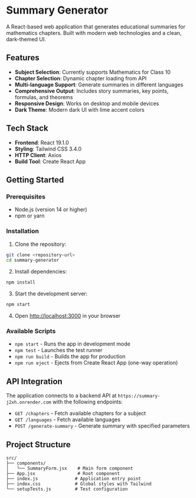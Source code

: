 # Summary Generator

A React-based web application that generates educational summaries for mathematics chapters. Built with modern web technologies and a clean, dark-themed UI.

## Features

- **Subject Selection**: Currently supports Mathematics for Class 10
- **Chapter Selection**: Dynamic chapter loading from API
- **Multi-language Support**: Generate summaries in different languages
- **Comprehensive Output**: Includes story summaries, key points, formulas, and theorems
- **Responsive Design**: Works on desktop and mobile devices
- **Dark Theme**: Modern dark UI with lime accent colors

## Tech Stack

- **Frontend**: React 19.1.0
- **Styling**: Tailwind CSS 3.4.0
- **HTTP Client**: Axios
- **Build Tool**: Create React App

## Getting Started

### Prerequisites

- Node.js (version 14 or higher)
- npm or yarn

### Installation

1. Clone the repository:
```bash
git clone <repository-url>
cd summary-generator
```

2. Install dependencies:
```bash
npm install
```

3. Start the development server:
```bash
npm start
```

4. Open [http://localhost:3000](http://localhost:3000) in your browser

### Available Scripts

- `npm start` - Runs the app in development mode
- `npm test` - Launches the test runner
- `npm run build` - Builds the app for production
- `npm run eject` - Ejects from Create React App (one-way operation)

## API Integration

The application connects to a backend API at `https://summary-j2xh.onrender.com` with the following endpoints:

- `GET /chapters` - Fetch available chapters for a subject
- `GET /languages` - Fetch available languages
- `POST /generate-summary` - Generate summary with specified parameters

## Project Structure

```
src/
├── components/
│   └── SummaryForm.jsx    # Main form component
├── App.jsx                # Root component
├── index.js              # Application entry point
├── index.css             # Global styles with Tailwind
└── setupTests.js         # Test configuration
```
